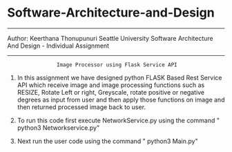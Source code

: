 # Software-Architecture-and-Design

************************************************
Author: Keerthana Thonupunuri
Seattle University
Software Architecture And Design - Individual Assignment
************************************************
                    Image Processor using Flask Service API

1. In this assignment we have designed python FLASK Based Rest Service API which receive image and image processing functions such as RESIZE, Rotate Left or right, Greyscale, rotate positive or negative degrees as input from user and then apply those functions on image and then returned processed image back to user.

2. To run this code first execute NetworkService.py using the command " python3 Networkservice.py"

3. Next run the user code using the command " python3 Main.py" 
